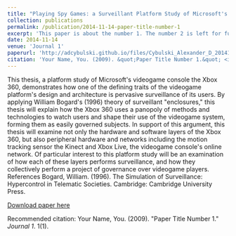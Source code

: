 ```yaml
---
title: "Playing Spy Games: a Surveillant Platform Study of Microsoft's Xbox 360"
collection: publications
permalink: /publication/2014-11-14-paper-title-number-1
excerpt: 'This paper is about the number 1. The number 2 is left for future work.'
date: 2014-11-14
venue: 'Journal 1'
paperurl: 'http://adcybulski.github.io/files/Cybulski_Alexander_D_201411_MIS_thesis.pdf'
citation: 'Your Name, You. (2009). &quot;Paper Title Number 1.&quot; <i>Journal 1</i>. 1(1).'
---
```

This thesis, a platform study of Microsoft's videogame console the Xbox 360, demonstrates how one of the defining traits of the videogame platform's design and architecture is pervasive surveillance of its users. By applying William Bogard's (1996) theory of surveillant "enclosures," this thesis will explain how the Xbox 360 uses a panopoly of methods and technologies to watch users and shape their use of the videogame system, forming them as easily governed subjects. In support of this argument, this thesis will examine not only the hardware and software layers of the Xbox 360, but also peripheral hardware and networks including the motion tracking sensor the Kinect and Xbox Live, the videogame console's online network. Of particular interest to this platform study will be an examination of how each of these layers performs surveillance, and how they collectively perform a project of governance over videogame players. References Bogard, William. (1996). The Simulation of Surveillance: Hypercontrol in Telematic Societies. Cambridge: Cambridge University Press.

[Download paper here](http://adcybulski.github.io/files/Cybulski_Alexander_D_201411_MIS_thesis.pdf)

Recommended citation: Your Name, You. (2009). "Paper Title Number 1." <i>Journal 1</i>. 1(1).

